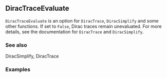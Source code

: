 ## DiracTraceEvaluate

`DiracTraceEvaluate` is an option for `DiracTrace`, `DiracSimplify` and some other functions. If set to `False`, Dirac traces remain unevaluated. For more details, see the documentation for `DiracTrace` and `DiracSimplify`.

### See also

DiracSimplify, DiracTrace

### Examples
